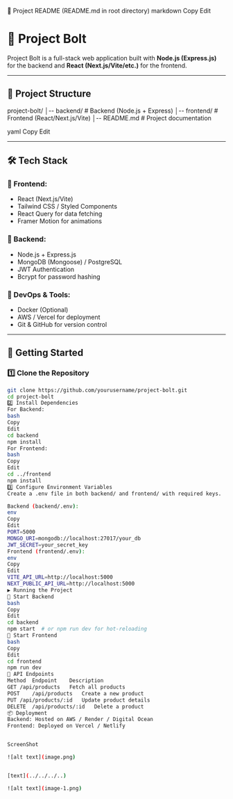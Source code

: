 📜 Project README (README.md in root directory)
markdown
Copy
Edit
# 🚀 Project Bolt

Project Bolt is a full-stack web application built with **Node.js (Express.js)** for the backend and **React (Next.js/Vite/etc.)** for the frontend.  

---

## 📂 Project Structure
project-bolt/ │-- backend/ # Backend (Node.js + Express) │-- frontend/ # Frontend (React/Next.js/Vite) │-- README.md # Project documentation

yaml
Copy
Edit

---

## 🛠 Tech Stack
### 🔹 Frontend:
- React (Next.js/Vite)
- Tailwind CSS / Styled Components
- React Query for data fetching
- Framer Motion for animations

### 🔹 Backend:
- Node.js + Express.js
- MongoDB (Mongoose) / PostgreSQL
- JWT Authentication
- Bcrypt for password hashing

### 🔹 DevOps & Tools:
- Docker (Optional)
- AWS / Vercel for deployment
- Git & GitHub for version control

---

## 🚀 Getting Started

### 1️⃣ Clone the Repository
```bash
git clone https://github.com/yourusername/project-bolt.git
cd project-bolt
2️⃣ Install Dependencies
For Backend:
bash
Copy
Edit
cd backend
npm install
For Frontend:
bash
Copy
Edit
cd ../frontend
npm install
3️⃣ Configure Environment Variables
Create a .env file in both backend/ and frontend/ with required keys.

Backend (backend/.env):
env
Copy
Edit
PORT=5000
MONGO_URI=mongodb://localhost:27017/your_db
JWT_SECRET=your_secret_key
Frontend (frontend/.env):
env
Copy
Edit
VITE_API_URL=http://localhost:5000
NEXT_PUBLIC_API_URL=http://localhost:5000
▶️ Running the Project
🔹 Start Backend
bash
Copy
Edit
cd backend
npm start  # or npm run dev for hot-reloading
🔹 Start Frontend
bash
Copy
Edit
cd frontend
npm run dev
🔗 API Endpoints
Method	Endpoint	Description
GET	/api/products	Fetch all products
POST	/api/products	Create a new product
PUT	/api/products/:id	Update product details
DELETE	/api/products/:id	Delete a product
📦 Deployment
Backend: Hosted on AWS / Render / Digital Ocean
Frontend: Deployed on Vercel / Netlify


ScreenShot

![alt text](image.png)


[text](../../../..)

![alt text](image-1.png)